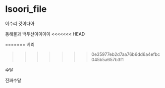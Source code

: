 # Isoori_file
 이수리 깃이다아

동해물과 백두산이이이이
<<<<<<< HEAD

=======
베리
>>>>>>> 0e35977eb2d7aa76b6dd6a4efbc045b5a657b3f1

수달



진짜수달

